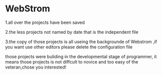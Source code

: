 # WebStrom
1.all over the projects have been saved   

2.the less projects not named by date that is the independent file

3.the copy of those projects is all useing the backgrounde of Webstrom ,if you want use other editors please delete the configuration file


those projects were buliding in the developmental stage of programmer, it means those projects is not diffcult to novice and too easy of the veteran,chose you interested!
